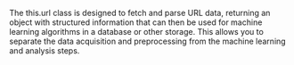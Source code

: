 The this.url class is designed to fetch and parse URL data, 
returning an object with structured information that can then be used for machine learning algorithms in a database or other storage. 
This allows you to separate the data acquisition and preprocessing from the machine learning and analysis steps.

